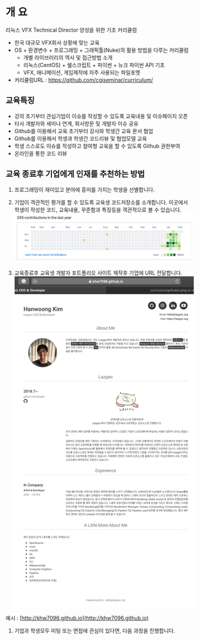 # 개 요
리눅스 VFX Technical Director 양성을 위한 기초 커리큘럼

- 한국 대규모 VFX회사 상황에 맞는 교육
- OS + 환경변수 + 프로그래밍 + 그래픽툴(Nuke)의 활용 방법을 다루는 커리큘럼
	- 개별 라이브러리의 역사 및 접근방법 소개
	- 리눅스(CentOS) + 쉘스크립트 + 파이썬 + 뉴크 파이썬 API 기초
	- VFX, 애니메이션, 게임제작에 자주 사용되는 파일포멧
- 커리큘럼URL : https://github.com/cgiseminar/curriculum/

## 교육특징
- 강의 초기부터 관심기업이 이슈를 작성할 수 있도록 교육내용 및 이슈페이지 오픈
- 타사 개발자와 세미나 연계, 회사방문 및 개발자 이슈 공유
- Github를 이용해서 교육 초기부터 강사와 학생간 교육 문서 협업
- Github를 이용해서 학생과 학생간 코드리뷰 및 협업모델 교육
- 학생 스스로도 이슈를 작성하고 참여형 교육을 할 수 있도록 Github 권한부여
- 온라인을 통한 코드 리뷰

## 교육 종료후 기업에게 인재를 추천하는 방법
1. 프로그래밍이 재미있고 분야에 흥미를 가지는 학생을 선별합니다.

1. 기업이 객관적인 평가를 할 수 있도록 교육생 코드저장소를 소개합니다. 이곳에서 학생이 작성한 코드, 교육내용, 꾸준함과 특징등을 객관적으로 볼 수 있습니다.
![github_contribution](../figures/github_contribution.png)

1. 교육종료후 교육생 개발자 포트폴리오 사이트 제작후 기업에 URL 전달합니다. 
![githubio](../figures/githubio.png)

예시 : [http://khw7096.github.io](http://khw7096.github.io)

1. 기업과 학생모두 미팅 또는 면접에 관심이 있다면, 다음 과정을 진행합니다.
